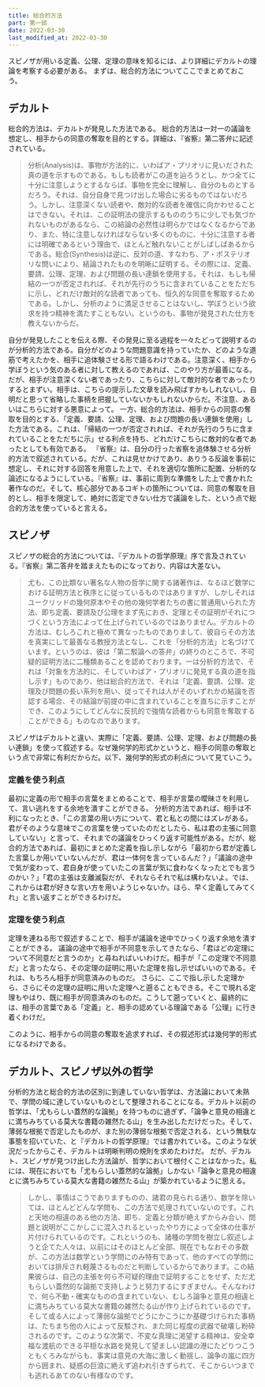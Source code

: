 ```yaml
---
title: 総合的方法
part: 第一部
date: 2022-03-30
last_modified_at: 2022-03-30
---
```

スピノザが用いる定義、公理、定理の意味を知るには、より詳細にデカルトの理論を考察する必要がある。
まずは、総合的方法についてここでまとめておこう。

## デカルト

総合的方法は、デカルトが発見した方法である。
総合的方法は一対一の議論を想定し、相手からの同意の奪取を目的とする。詳細は、『省察』第二答弁に記述されている。

>分析(Analysis)は、事物が方法的に、いわばア・プリオリに見いだされた真の道を示すものである。もしも読者がこの道を辿ろうとし、かつ全てに十分に注意しようとするならば、事物を完全に理解し、自分のものとするだろう。それは、自分自身で見つけ出した場合に劣るものではないだろう。しかし、注意深くない読者や、敵対的な読者を確信に向かわせることはできない。それは、この証明法の提示するもののうちに少しでも気づかれないものがあるなら、この結論の必然性は明らかではなくなるからであり、また、特に注意しなければならない多くのものに、十分に注意する者には明確であるという理由で、ほとんど触れないことがしばしばあるからである。総合(Synthesis)は逆に、反対の道、すなわち、ア・ポステリオリな問いにより、結論されたものを明晰に証明する。その際には、定義、要請、公理、定理、および問題の長い連鎖を使用する。それは、もしも帰結の一つが否定されれば、それが先行のうちに含まれていることをただちに示し、どれだけ敵対的な読者であっても、恒久的な同意を奪取するためである。しかし、分析のように満足させることはないし、学ぼうという欲求を持つ精神を満たすこともない。というのも、事物が発見された仕方を教えないからだ。

自分が発見したことを伝える際、その発見に至る過程を一々たどって説明するのが分析的方法である。自分がどのような問題意識を持っていたか、どのような道筋で考えたかを、相手に追体験させる形で語るわけである。注意深く、相手から学ぼうという気のある者に対して教えるのであれば、このやり方が最善になる。だが、相手が注意深くない者であったり、こちらに対して敵対的な者であったりするとまずい。相手は、こちらの提示した文章を読み飛ばすかもしれないし、自明だと思って省略した事柄を把握していないかもしれないからだ。不注意、あるいはこちらに対する悪意によって。
一方、総合的方法は、相手からの同意の奪取を目的とする、「定義、要請、公理、定理、および問題の長い連鎖を使用」した方法である。これは、「帰結の一つが否定されれば、それが先行のうちに含まれていることをただちに示」せる利点を持ち、どれだけこちらに敵対的な者であったとしても有効である。
『省察』は、自分の行った省察を追体験させる分析的方法で叙述されている。だが、これは見せかけであり、ありうる反論を事前に想定し、それに対する回答を用意した上で、それを適切な箇所に配置、分析的な論述になるようにしている。『省察』は、事前に周到な準備をした上で書かれた著作なのだ。そして、核心部分であるコギトの箇所については、同意の奪取を目的とし、相手を限定して、絶対に否定できない仕方で議論をした、という点で総合的方法を使っていると言える。

## スピノザ

スピノザの総合的方法については、『デカルトの哲学原理』序で言及されている。『省察』第二答弁を踏まえたものになっており、内容は大差ない。

>尤も、この比類ない著名な人物の哲学に関する諸著作は、なるほど数学における証明方法と秩序とに従っているものではありますが、しかしそれはユークリッドの幾何原本やその他の幾何学者たちの書に普通用いられた方法、即ち定義、要請及び公理をまず先におき、定理とその証明がそれにつづくという方法によって仕上げられているのではありません。デカルトの方法は、むしろこれと極めて異なったものでありまして、彼自らその方法を真実にして最善なる教授方法となし、これを「分析的方法」と名づけています。というのは、彼は「第二駁論への答弁」の終りのところで、不可疑的証明方法に二種類あることを認めております。一は分析的方法で、それは「対象を方法的に、そしていわばア・プリオリに発見する真の道を指し示す」ものであり、他は総合的方法で、それは「定義、要請、公理、定理及び問題の長い系列を用い、従ってそれは人がそのいずれかの結論を否認する場合、その結論が前提の中に含まれていることを直ちに示すことができ、このようにしてどんなに反抗的で強情な読者からも同意を奪取することができる」ものなのであります。

スピノザはデカルトと違い、実際に「定義、要請、公理、定理、および問題の長い連鎖」を使って叙述する。なぜ幾何学的形式かというと、相手の同意の奪取という点で非常に有利だからだ。以下、幾何学的形式の利点について見ていこう。

### 定義を使う利点

最初に定義の形で相手の言葉をまとめることで、相手が言葉の曖昧さを利用して、言い逃れをする余地を潰すことができる。
分析的方法であれば、相手は不利になったとき、「この言葉の用い方について、君と私との間にはズレがある。君がそのような意味でこの言葉を使っていたのだとしたら、私は君の主張に同意していない」と言って、それまでの議論をひっくり返す可能性がある。だが、総合的方法であれば、最初にまとめた定義を指し示しながら「最初から君が定義した言葉しか用いていないんだが、君は一体何を言っているんだ？」「議論の途中で気が変わって、君自身が使っていたこの言葉が気に食わなくなったとでも言うのかい？」「君の主張は支離滅裂だが、それならそれで私は構わないよ。では、これからは君が好きな言い方を用いようじゃないか。ほら、早く定義してみてくれ」と言い返すことができるわけだ。

### 定理を使う利点

定理を連ねる形で叙述することで、相手が議論を途中でひっくり返す余地を潰すことができる。
議論の途中で相手が不同意を示してきたなら、「君はどの定理について不同意だと言うのか」と尋ねればいいわけだ。相手が「この定理で不同意だ」と言ったなら、その定理の証明に用いた定理を指し示せばいいのである。それは、もちろん相手が同意済みのものだ。
さらに、ここで指し示した定理から、さらにその定理の証明に用いた定理へと遡ることもできる。そこで現れる定理もやはり、既に相手が同意済みのものだ。こうして遡っていくと、最終的には、相手の言葉である「定義」と、相手の認めている理論である「公理」に行き着くわけだ。

このように、相手からの同意の奪取を追求すれば、その叙述形式は幾何学的形式になるわけである。

## デカルト、スピノザ以外の哲学

分析的方法と総合的方法の区別に到達していない哲学は、方法論において未熟で、学問の域に達していないものとして整理されることになる。デカルト以前の哲学は、「尤もらしい蓋然的な論拠」を持つものに過ぎず、「論争と意見の相違とに満ちみちている莫大な書籍の雑然たる山」を生み出しただけだった。そして、薄弱な根拠で否定したものが、また別の薄弱な根拠で否定される、という無駄な事態を招いていた、と『デカルトの哲学原理』では書かれている。このような状況だったからこそ、デカルトは明晰判明の規則を求めたわけだ。
だが、デカルト、スピノザが見つけ出した方法論が、哲学において根付くことはなかった。私には、現在においても「尤もらしい蓋然的な論拠」しかない「論争と意見の相違とに満ちみちている莫大な書籍の雑然たる山」が築かれているように思える。

>しかし、事情はこうでありますものの、諸君の見られる通り、数学を除いては、ほとんどどんな学問も、この方法で処理されていないのです。これと天地の相違のある他の方法、即ち、定義と分類が絶えずからみ合い、問題と説明がここかしこに混入されるといったやり方によって全体の仕事が片付けられているのです。これというのも、諸種の学問を樹立し叙述しようと企てた人々は、以前にはそのほとんど全部、現在でもなおその多数が、この方法は数学という学問にのみ特有であって、他のすべての学問においては排斥され軽蔑さるものだと判断しているからであります。この結果彼らは、自己の主張を何ら不可疑的理由で証明することをせず、ただ尤もらしい蓋然的な論拠で支持しようと努力するにすぎません。そんなわけで、何ら不動・確実なものの含まれていない、むしろ論争と意見の相違とに満ちみちている莫大な書籍の雑然たる山が作り上げられているのです。そして或る人によって薄弱な論拠でどうにかこうにか基礎づけられた事柄は、たちまち他の人によって反駁され、また同じ程度の武器で破壊し粉砕されるのです。このような次第で、不変な真理に渇望する精神は、安全幸福な渡航のできる平穏な水路を発見して望ましい認識の港にたどりつこうともくろみながらも、事実は意見の大海に激しく動揺し、論争の嵐に四方から囲まれ、疑惑の巨浪に絶えず追われ引きずられて、そこからいつまでも逃れるあてのない有様なのです。